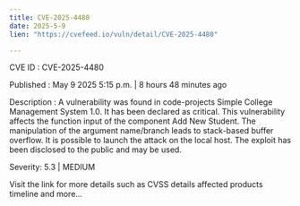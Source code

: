 ```yaml
---
title: CVE-2025-4480
date: 2025-5-9
lien: "https://cvefeed.io/vuln/detail/CVE-2025-4480"

---
```


CVE ID : CVE-2025-4480

Published :  May 9
2025
5:15 p.m. | 8 hours
48 minutes ago

Description : A vulnerability was found in code-projects Simple College Management System 1.0. It has been declared as critical. This vulnerability affects the function input of the component Add New Student. The manipulation of the argument name/branch leads to stack-based buffer overflow. It is possible to launch the attack on the local host. The exploit has been disclosed to the public and may be used.

Severity: 5.3 | MEDIUM

Visit the link for more details
such as CVSS details
affected products
timeline
and more...
